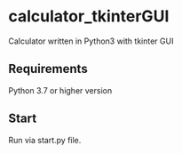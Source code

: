 # calculator_tkinterGUI
Calculator written in Python3 with tkinter GUI
## Requirements
Python 3.7 or higher version
## Start
Run via start.py file.
